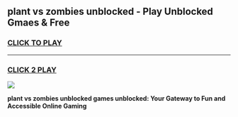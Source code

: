 
## plant vs zombies unblocked - Play Unblocked Gmaes & Free
<h3>
<a href="https://news.freeplayer.one?title=plant_vs_zombies_unblocked&ref=16F">CLICK TO PLAY</a></h3>
<hr>

<h3>
<a href="https://news.freeplayer.one?title=plant_vs_zombies_unblocked&ref=16F">CLICK 2 PLAY</a>
  
</h3>

<a href="https://news.freeplayer.one?title=plant_vs_zombies_unblocked&ref=16F/"><img src="https://clearcache.store/games.png"></a>


**plant vs zombies unblocked games unblocked: Your Gateway to Fun and Accessible Online Gaming**
